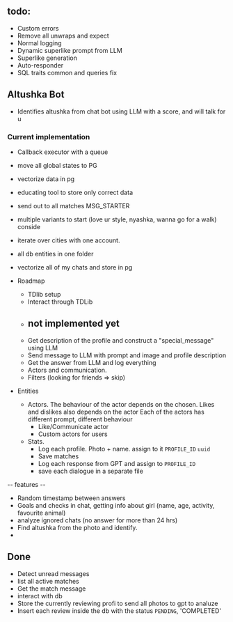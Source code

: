 ## todo:

- Custom errors
- Remove all unwraps and expect
- Normal logging
- Dynamic superlike prompt from LLM
- Superlike generation
- Auto-responder
- SQL traits common and queries fix

## Altushka Bot

- Identifies altushka from chat bot using LLM with a score, and will talk for u

### Current implementation

- Callback executor with a queue
- move all global states to PG
- vectorize data in pg
- educating tool to store only correct data
- send out to all matches MSG_STARTER
- multiple variants to start (love ur style, nyashka, wanna go for a walk) conside
- iterate over cities with one account.
- all db entities in one folder
- vectorize all of my chats and store in pg

- Roadmap
    - TDlib setup
    - Interact through TDLib
    - ## not implemented yet
    - Get description of the profile and construct a "special_message" using LLM
    - Send message to LLM with prompt and image and profile description
    - Get the answer from LLM and log everything
    - Actors and communication.
    - Filters (looking for friends => skip)
- Entities
    - Actors. The behaviour of the actor depends on the chosen.
      Likes and dislikes also depends on the actor
      Each of the actors has different prompt, different behaviour
        - Like/Communicate actor
        - Custom actors for users
    - Stats.
        - Log each profile. Photo + name. assign to it `PROFILE_ID`  `uuid`
        - Save matches
        - Log each response from GPT and assign to `PROFILE_ID`
        - save each dialogue in a separate file

-- features --

- Random timestamp between answers
- Goals and checks in chat, getting info about girl (name, age, activity, favourite animal)
- analyze ignored chats (no answer for more than 24 hrs)
- Find altushka from the photo and identify.
-

## Done

- Detect unread messages
- list all active matches
- Get the match message
- interact with db
- Store the currently reviewing profi to send all photos to gpt to analuze
- Insert each review inside the db with the status `PENDING`, 'COMPLETED'

 
